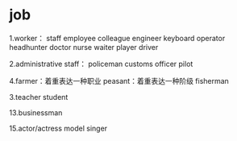 # job

1.worker：
  staff
  employee
  colleague
  engineer
  keyboard operator
  headhunter
  doctor
  nurse
  waiter
  player
  driver

2.administrative staff：
  policeman
  customs officer
  pilot

4.farmer：着重表达一种职业
  peasant：着重表达一种阶级
  fisherman

3.teacher
  student

13.businessman

15.actor/actress
   model
   singer


